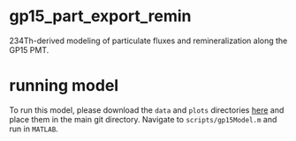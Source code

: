# gp15_part_export_remin
234Th-derived modeling of particulate fluxes and remineralization along the GP15 PMT.

# running model
To run this model, please download the ``data`` and ``plots`` directories [here](https://drive.google.com/drive/folders/1anaG2W9kTmGNT-62KG6fufnOZIactCfY?usp=sharing) and place them in the main git directory. Navigate to ``scripts/gp15Model.m`` and run in ``MATLAB``.
